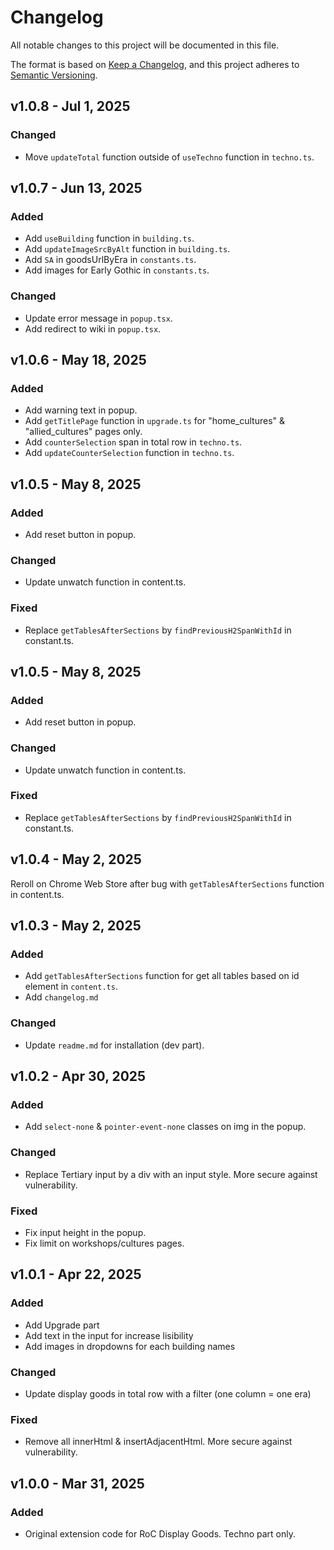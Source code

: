 # Changelog

All notable changes to this project will be documented in this file.

The format is based on [Keep a Changelog](https://keepachangelog.com/en/1.0.0/),
and this project adheres to [Semantic Versioning](https://semver.org/spec/v2.0.0.html).

## v1.0.8 - Jul 1, 2025

### Changed

- Move `updateTotal` function outside of `useTechno` function in `techno.ts`.

## v1.0.7 - Jun 13, 2025

### Added

- Add `useBuilding` function in `building.ts`.
- Add `updateImageSrcByAlt` function in `building.ts`.
- Add `SA` in goodsUrlByEra in `constants.ts`.
- Add images for Early Gothic in `constants.ts`.

### Changed

- Update error message in `popup.tsx`.
- Add redirect to wiki in `popup.tsx`.

## v1.0.6 - May 18, 2025

### Added

- Add warning text in popup.
- Add `getTitlePage` function in `upgrade.ts` for "home_cultures" & "allied_cultures" pages only.
- Add `counterSelection` span in total row in `techno.ts`.
- Add `updateCounterSelection` function in `techno.ts`.

## v1.0.5 - May 8, 2025

### Added

- Add reset button in popup.

### Changed

- Update unwatch function in content.ts.

### Fixed

- Replace `getTablesAfterSections` by `findPreviousH2SpanWithId` in constant.ts.

## v1.0.5 - May 8, 2025

### Added

- Add reset button in popup.

### Changed

- Update unwatch function in content.ts.

### Fixed

- Replace `getTablesAfterSections` by `findPreviousH2SpanWithId` in constant.ts.

## v1.0.4 - May 2, 2025

Reroll on Chrome Web Store after bug with `getTablesAfterSections` function in content.ts.

## v1.0.3 - May 2, 2025

### Added

- Add `getTablesAfterSections` function for get all tables based on id element in `content.ts`.
- Add `changelog.md`

### Changed

- Update `readme.md` for installation (dev part).

## v1.0.2 - Apr 30, 2025

### Added

- Add `select-none` & `pointer-event-none` classes on img in the popup.

### Changed

- Replace Tertiary input by a div with an input style. More secure against vulnerability.

### Fixed

- Fix input height in the popup.
- Fix limit on workshops/cultures pages.

## v1.0.1 - Apr 22, 2025

### Added

- Add Upgrade part
- Add text in the input for increase lisibility
- Add images in dropdowns for each building names

### Changed

- Update display goods in total row with a filter (one column = one era)

### Fixed

- Remove all innerHtml & insertAdjacentHtml. More secure against vulnerability.

## v1.0.0 - Mar 31, 2025

### Added

- Original extension code for RoC Display Goods. Techno part only.
